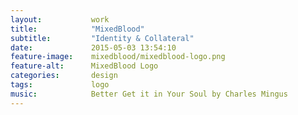 ```yaml
---
layout:           work
title:            "MixedBlood"
subtitle:         "Identity & Collateral"
date:             2015-05-03 13:54:10
feature-image:    mixedblood/mixedblood-logo.png
feature-alt:      MixedBlood Logo
categories:       design
tags:             logo
music:            Better Get it in Your Soul by Charles Mingus
---
```

